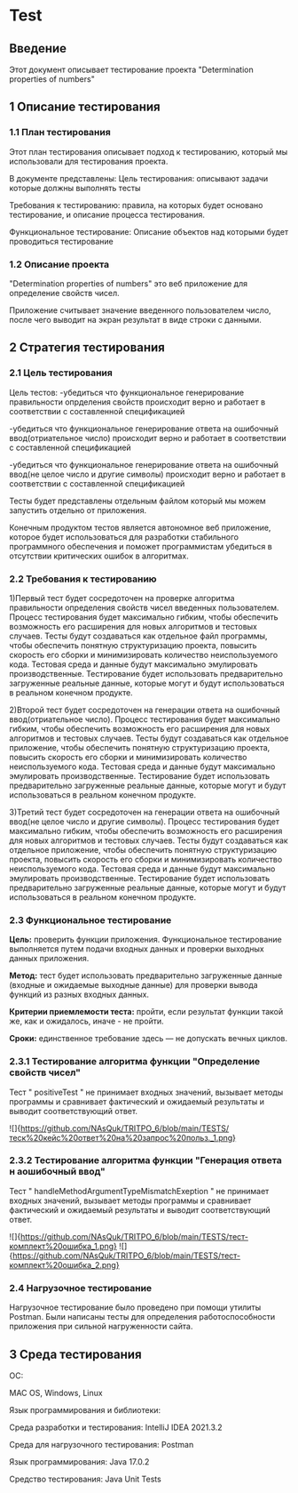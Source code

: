 # Test

## Введение

Этот документ описывает тестирование проекта "Determination properties of numbers"

## 1  Описание тестирования

### 1.1  План тестирования

Этот план тестирования описывает подход к тестированию, который мы использовали для тестирования проекта.

В документе представлены:
Цель тестирования: описывают задачи которые должны выполнять тесты

Требования к тестированию: правила, на которых будет основано тестирование, и описание процесса тестирования.

Функциональное тестирование: Описание объектов над которыми будет проводиться тестирование

### 1.2 Описание проекта

"Determination properties of numbers" это веб приложение для определение свойств чисел.

Приложение считывает значение введенного пользователем число, после чего выводит на экран результат в виде строки с данными.

## 2 Стратегия тестирования

### 2.1 Цель тестирования

Цель тестов:
-убедиться что функциональное генерирование правильности опрделения свойств происходит верно и работает в соответствии с составленной спецификацией

-убедиться что функциональное генерирование ответа на ошибочный ввод(отриательное число) происходит верно и работает в соответствии с составленной спецификацией

-убедиться что функциональное генерирование ответа на ошибочный ввод(не целое число и другие символы) происходит верно и работает в соответствии с составленной спецификацией

Тесты будет представлены отдельным файлом который мы можем запустить отдельно от приложения.

Конечным продуктом тестов является автономное веб приложение, которое будет использоваться для разработки стабильного программного обеспечения и поможет программистам убедиться в отсутствии критических ошибок в алгоритмах.

### 2.2 Требования к тестированию

1)Первый тест будет сосредоточен на проверке алгоритма правильности определения свойств чисел введенных пользователем.
Процесс тестирования будет максимально гибким, чтобы обеспечить возможность его расширения для новых алгоритмов и тестовых случаев.
Тесты будут создаваться как отдельное файл программы, чтобы обеспечить понятную структуризацию проекта, повысить скорость его сборки и минимизировать количество неиспользуемого кода.
Тестовая среда и данные будут максимально эмулировать производственные.
Тестирование будет использовать предварительно загруженные реальные данные, которые могут и будут использоваться в реальном конечном продукте.


2)Второй тест будет сосредоточен на генерации ответа на ошибочный ввод(отриательное число).
Процесс тестирования будет максимально гибким, чтобы обеспечить возможность его расширения для новых алгоритмов и тестовых случаев.
Тесты будут создаваться как отдельное приложение, чтобы обеспечить понятную структуризацию проекта, повысить скорость его сборки и минимизировать количество неиспользуемого кода.
Тестовая среда и данные будут максимально эмулировать производственные.
Тестирование будет использовать предварительно загруженные реальные данные, которые могут и будут использоваться в реальном конечном продукте.


3)Третий тест будет сосредоточен на генерации ответа на ошибочный ввод(не целое число и другие символы).
Процесс тестирования будет максимально гибким, чтобы обеспечить возможность его расширения для новых алгоритмов и тестовых случаев.
Тесты будут создаваться как отдельное приложение, чтобы обеспечить понятную структуризацию проекта, повысить скорость его сборки и минимизировать количество неиспользуемого кода.
Тестовая среда и данные будут максимально эмулировать производственные.
Тестирование будет использовать предварительно загруженные реальные данные, которые могут и будут использоваться в реальном конечном продукте.

### 2.3 Функциональное тестирование

**Цель:** проверить функции приложения. Функциональное тестирование выполняется путем подачи входных данных и проверки выходных данных приложения.

**Метод:** тест будет использовать предварительно загруженные данные (входные и ожидаемые выходные данные) для проверки вывода функций из разных входных данных.

**Критерии приемлемости теста:** пройти, если результат функции такой же, как и ожидалось, иначе - не пройти.

**Сроки:** единственное требование здесь — не допускать вечных циклов.

### 2.3.1 Тестирование алгоритма функции "Определение свойств чисел"

Тест " positiveTest " не принимает входных значений, вызывает методы программы и сравнивает фактический и ожидаемый результаты и выводит соответствующий ответ.  

![]{https://github.com/NAsQuk/TRITPO_6/blob/main/TESTS/теск%20кейс%20ответ%20на%20запрос%20польз._1.png}

### 2.3.2 Тестирование алгоритма функции "Генерация ответа н аошибочный ввод"

Тест " handleMethodArgumentTypeMismatchExeption " не принимает входных значений, вызывает методы программы и сравнивает фактический и ожидаемый результаты и выводит соответствующий ответ. 

![]{https://github.com/NAsQuk/TRITPO_6/blob/main/TESTS/тест-комплект%20ошибка_1.png}
![]{https://github.com/NAsQuk/TRITPO_6/blob/main/TESTS/тест-комплект%20ошибка_2.png}

### 2.4 Нагрузочное тестирование

Нагрузочное тестирование было проведено при помощи утилиты Postman.
Были написаны тесты для определения работоспособности приложения при сильной нагруженности сайта.

## 3 Среда тестирования

ОС:

MAC OS, Windows, Linux

Язык программирования и библиотеки:

Среда разработки и тестирования: IntelliJ IDEA 2021.3.2

Среда для нагрузочного тестирования: Postman

Язык программирования: Java 17.0.2

Средство тестирования: Java Unit Tests
